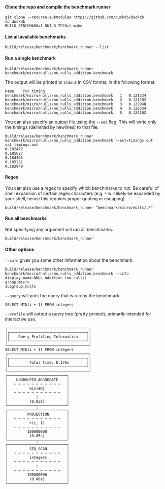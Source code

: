 
#### Clone the repo and compile the benchmark runner

```
git clone --recurse-submodules https://github.com/duckdb/duckdb
cd duckdb
BUILD_BENCHMARK=1 BUILD_TPCH=1 make
```

#### List all available benchmarks
`build/release/benchmark/benchmark_runner --list`

#### Run a single benchmark
`build/release/benchmark/benchmark_runner benchmark/micro/nulls/no_nulls_addition.benchmark`

The output will be printed to `stdout` in CSV format, in the following format:

```
name	run	timing
benchmark/micro/nulls/no_nulls_addition.benchmark	1	0.121234
benchmark/micro/nulls/no_nulls_addition.benchmark	2	0.121702
benchmark/micro/nulls/no_nulls_addition.benchmark	3	0.122948
benchmark/micro/nulls/no_nulls_addition.benchmark	4	0.122534
benchmark/micro/nulls/no_nulls_addition.benchmark	5	0.124102
```

You can also specify an output file using the `--out` flag. This will write only the timings (delimited by newlines) to that file.

```
build/release/benchmark/benchmark_runner benchmark/micro/nulls/no_nulls_addition.benchmark --out=timings.out
cat timings.out
0.182472
0.185027
0.184163
0.185281
0.182948
```

#### Regex
You can also use a regex to specify which benchmarks to run. Be careful of shell expansion of certain regex characters (e.g. `*` will likely be expanded by your shell, hence this requires proper quoting or escaping).

`build/release/benchmark/benchmark_runner "benchmark/micro/nulls/.*" `

#### Run all benchmarks
Not specifying any argument will run all benchmarks.

`build/release/benchmark/benchmark_runner`

#### Other options
`--info` gives you some other information about the benchmark.

```
build/release/benchmark/benchmark_runner benchmark/micro/nulls/no_nulls_addition.benchmark --info
display_name:NULL Addition (no nulls)
group:micro
subgroup:nulls
```

`--query` will print the query that is run by the benchmark.

```
SELECT MIN(i + 1) FROM integers
```

`--profile` will output a query tree (pretty printed), primarily intended for interactive use.

```
┌─────────────────────────────────────┐
│┌───────────────────────────────────┐│
││    Query Profiling Information    ││
│└───────────────────────────────────┘│
└─────────────────────────────────────┘
SELECT MIN(i + 1) FROM integers
┌─────────────────────────────────────┐
│┌───────────────────────────────────┐│
││         Total Time: 0.176s        ││
│└───────────────────────────────────┘│
└─────────────────────────────────────┘
┌───────────────────────────┐
│    UNGROUPED_AGGREGATE    │
│   ─ ─ ─ ─ ─ ─ ─ ─ ─ ─ ─   │
│          min(#0)          │
│   ─ ─ ─ ─ ─ ─ ─ ─ ─ ─ ─   │
│             1             │
│          (0.03s)          │
└─────────────┬─────────────┘                             
┌─────────────┴─────────────┐
│         PROJECTION        │
│   ─ ─ ─ ─ ─ ─ ─ ─ ─ ─ ─   │
│          +(i, 1)          │
│   ─ ─ ─ ─ ─ ─ ─ ─ ─ ─ ─   │
│         100000000         │
│          (0.05s)          │
└─────────────┬─────────────┘                             
┌─────────────┴─────────────┐
│          SEQ_SCAN         │
│   ─ ─ ─ ─ ─ ─ ─ ─ ─ ─ ─   │
│          integers         │
│   ─ ─ ─ ─ ─ ─ ─ ─ ─ ─ ─   │
│             i             │
│   ─ ─ ─ ─ ─ ─ ─ ─ ─ ─ ─   │
│         100000000         │
│          (0.08s)          │
└───────────────────────────┘      
```



